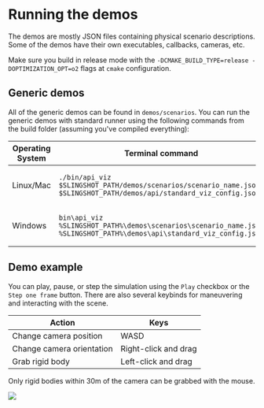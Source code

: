 # Running the demos

The demos are mostly JSON files containing physical scenario descriptions. Some of the demos have their own executables, callbacks, cameras, etc.

Make sure you build in release mode with the `-DCMAKE_BUILD_TYPE=release -DOPTIMIZATION_OPT=o2` flags at `cmake` configuration.

## Generic demos

All of the generic demos can be found in `demos/scenarios`. You can run the generic demos with standard runner using the following commands from the build folder (assuming you've compiled everything):

| Operating System | Terminal command | Notes |
| ---------------- | ---------------- | ----- |
| Linux/Mac | `./bin/api_viz $SLINGSHOT_PATH/demos/scenarios/scenario_name.json $SLINGSHOT_PATH/demos/api/standard_viz_config.json` | `$SLINGSHOT_PATH` is the location of the `slingshot` source files |
| Windows | `bin\api_viz %SLINGSHOT_PATH%\demos\scenarios\scenario_name.json %SLINGSHOT_PATH%\demos\api\standard_viz_config.json` | `%SLINGSHOT_PATH%` is the location of the `slingshot` source files |

## Demo example

You can play, pause, or step the simulation using the `Play` checkbox or the `Step one frame` button. There are also several keybinds for maneuvering and interacting with the scene.

| Action | Keys |
| ------ | ---- |
| Change camera position | WASD |
| Change camera orientation | Right-click and drag |
| Grab rigid body | Left-click and drag |

Only rigid bodies within 30m of the camera can be grabbed with the mouse.

<img src="https://slingshot-gifs.s3.amazonaws.com/blocks-smash-readme.gif">
